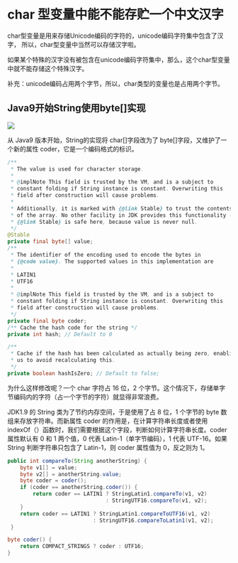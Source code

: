 # char 型变量中能不能存贮一个中文汉字

 char型变量是用来存储Unicode编码的字符的，unicode编码字符集中包含了汉字，
 所以，char型变量中当然可以存储汉字啦。

如果某个特殊的汉字没有被包含在unicode编码字符集中，那么，这个char型变量中就不能存储这个特殊汉字。

补充：unicode编码占用两个字节，所以，char类型的变量也是占用两个字节。




## Java9开始String使用byte[]实现

![](https://gitee.com/liuw5367/resource/raw/master/img/下载.jpg)

从 Java9 版本开始，String的实现将 char[]字段改为了 byte[]字段，又维护了一个新的属性 coder，它是一个编码格式的标识。

```java
/**
 * The value is used for character storage.
 *
 * @implNote This field is trusted by the VM, and is a subject to
 * constant folding if String instance is constant. Overwriting this
 * field after construction will cause problems.
 *
 * Additionally, it is marked with {@link Stable} to trust the contents
 * of the array. No other facility in JDK provides this functionality (yet).
 * {@link Stable} is safe here, because value is never null.
 */
@Stable
private final byte[] value;
/**
 * The identifier of the encoding used to encode the bytes in
 * {@code value}. The supported values in this implementation are
 *
 * LATIN1
 * UTF16
 *
 * @implNote This field is trusted by the VM, and is a subject to
 * constant folding if String instance is constant. Overwriting this
 * field after construction will cause problems.
 */
private final byte coder;
/** Cache the hash code for the string */
private int hash; // Default to 0

/**
 * Cache if the hash has been calculated as actually being zero, enabling
 * us to avoid recalculating this.
 */
private boolean hashIsZero; // Default to false;
```

为什么这样修改呢？一个 char 字符占 16 位，2 个字节。这个情况下，存储单字节编码内的字符（占一个字节的字符）就显得非常浪费。

JDK1.9 的 String 类为了节约内存空间，于是使用了占 8 位，1 个字节的 byte 数组来存放字符串。而新属性 coder 的作用是，在计算字符串长度或者使用 indexOf（）函数时，我们需要根据这个字段，判断如何计算字符串长度。coder 属性默认有 0 和 1 两个值，0 代表 Latin-1（单字节编码），1 代表 UTF-16。如果 String 判断字符串只包含了 Latin-1，则 coder 属性值为 0，反之则为 1。

```java
public int compareTo(String anotherString) {
    byte v1[] = value;
    byte v2[] = anotherString.value;
    byte coder = coder();
    if (coder == anotherString.coder()) {
        return coder == LATIN1 ? StringLatin1.compareTo(v1, v2)
                               : StringUTF16.compareTo(v1, v2);
    }
    return coder == LATIN1 ? StringLatin1.compareToUTF16(v1, v2)
                           : StringUTF16.compareToLatin1(v1, v2);
 }

byte coder() {
    return COMPACT_STRINGS ? coder : UTF16;
}
```